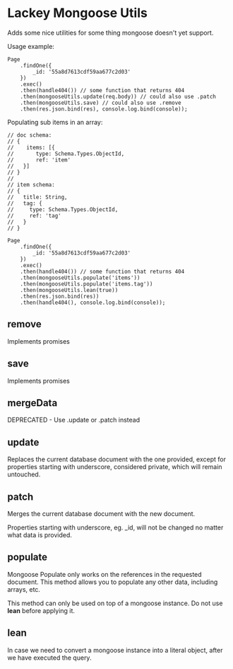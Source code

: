 # Lackey Mongoose Utils
Adds some nice utilities for some thing mongoose doesn't yet support.

Usage example:

```
Page
    .findOne({
    	_id: '55a8d7613cdf59aa677c2d03'
	})
    .exec()
    .then(handle404()) // some function that returns 404
    .then(mongooseUtils.update(req.body)) // could also use .patch
    .then(mongooseUtils.save) // could also use .remove
    .then(res.json.bind(res), console.log.bind(console));
```

Populating sub items in an array:

```
// doc schema:
// { 
//	  items: [{
//       type: Schema.Types.ObjectId,
//       ref: 'item'
//   }]
// }
//
// item schema:
// {
//   title: String,
//   tag: {
//     type: Schema.Types.ObjectId,
//     ref: 'tag'
//   }
// }

Page
    .findOne({
    	_id: '55a8d7613cdf59aa677c2d03'
	})
    .exec()
    .then(handle404()) // some function that returns 404
    .then(mongooseUtils.populate('items'))
    .then(mongooseUtils.populate('items.tag'))
    .then(mongooseUtils.lean(true))
    .then(res.json.bind(res))
    .then(handle404(), console.log.bind(console));
```


## remove
Implements promises

## save
Implements promises

## mergeData
DEPRECATED - Use .update or .patch instead

## update
Replaces the current database document with the one provided, except for properties starting with underscore, considered private, which will remain untouched.

## patch
Merges the current database document with the new document. 

Properties starting with underscore, eg. _id, will not be changed no matter what data is provided.

## populate
Mongoose Populate only works on the references in the requested document. This method allows you to populate any other data, including arrays, etc.

This method can only be used on top of a mongoose instance. Do not use **lean** before applying it.

## lean
In case we need to convert a mongoose instance into a literal object, after we have executed the query.